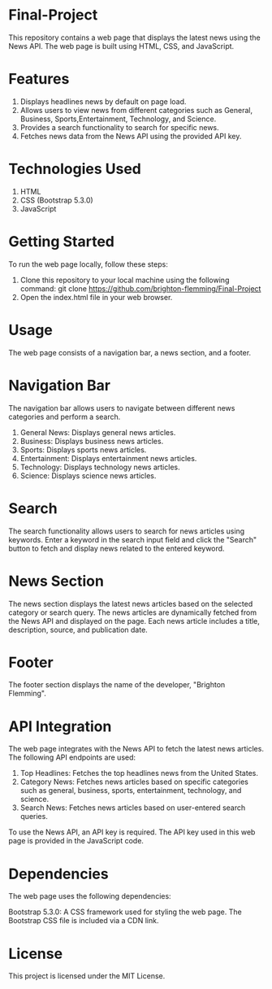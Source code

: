 # Final-Project
This repository contains a web page that displays the latest news using the News API. The web page is built using HTML, CSS, and JavaScript.

# Features
1. Displays headlines news by default on page load.
2. Allows users to view news from different categories such as General, Business, Sports,Entertainment, Technology, and Science.
3. Provides a search functionality to search for specific news.
4. Fetches news data from the News API using the provided API key.

# Technologies Used
1. HTML
2. CSS (Bootstrap 5.3.0)
3. JavaScript

# Getting Started
To run the web page locally, follow these steps:

1. Clone this repository to your local machine using the following command:
git clone <https://github.com/brighton-flemming/Final-Project>
2. Open the index.html file in your web browser.

# Usage
The web page consists of a navigation bar, a news section, and a footer.

# Navigation Bar
The navigation bar allows users to navigate between different news categories and perform a search.

1. General News: Displays general news articles.
2. Business: Displays business news articles.
3. Sports: Displays sports news articles.
4. Entertainment: Displays entertainment news articles.
5. Technology: Displays technology news articles.
6. Science: Displays science news articles.

# Search
The search functionality allows users to search for news articles using keywords. Enter a keyword in the search input field and click the "Search" button to fetch and display news related to the entered keyword.

# News Section
The news section displays the latest news articles based on the selected category or search query. The news articles are dynamically fetched from the News API and displayed on the page. Each news article includes a title, description, source, and publication date.

# Footer
The footer section displays the name of the developer, "Brighton Flemming".

# API Integration
The web page integrates with the News API to fetch the latest news articles. The following API endpoints are used:

1. Top Headlines: Fetches the top headlines news from the United States.
2. Category News: Fetches news articles based on specific categories such as general, business, sports, entertainment, technology, and science.
3. Search News: Fetches news articles based on user-entered search queries.

 To use the News API, an API key is required. The API key used in this web page is provided in the JavaScript code.

 # Dependencies
The web page uses the following dependencies:

Bootstrap 5.3.0: A CSS framework used for styling the web page. The Bootstrap CSS file is included via a CDN link.

# License
This project is licensed under the MIT License.

